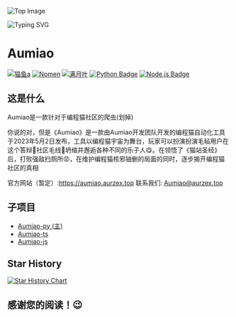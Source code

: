 ![Top Image](https://capsule-render.vercel.app/api?type=waving&color=66ccff&height=250&section=header)

![Typing SVG](https://readme-typing-svg.demolab.com?font=Hanalei+Fill&size=50&pause=1000&color=66CCFF&background=FFFFFF00&center=%E7%9C%9F&vCenter=%E7%9C%9F&repeat=%E7%9C%9F&random=%E5%81%87&width=200&height=100&lines=Aumiao)

# Aumiao

[![猫鱼a](https://img.shields.io/badge/猫鱼a-66ccff)](https://github.com/zybqw/)
[![Nomen](https://img.shields.io/badge/Nomen-66ccff)](https://github.com/helloyork/)
[![满月叶](https://img.shields.io/badge/满月叶-66ccff)](https://github.com/MoonLeeeaf/)
[![Python Badge](https://img.shields.io/badge/-Python-66ccff?style=flat&logo=Python&logoColor=white)](https://www.python.org/)
[![Node.js Badge](https://img.shields.io/badge/-Node.js-66ccff?style=flat&logo=nodedotjs&logoColor=white)](https://nodejs.org/zh-cn)

## 这是什么

Aumiao是一款针对于编程猫社区的爬虫(划掉)

你说的对，但是《Aumiao》是一款由Aumiao开发团队开发的编程猫自动化工具
于2023年5月2日发布，工具以编程猫宇宙为舞台，玩家可以扮演扮演毛毡用户在这个答辩💩社区毛线🧶坍缩并邂逅各种不同的乐子人😋。在领悟了《猫站圣经》后，打败强敌扫厕所😡，在维护编程猫核邪铀删的局面的同时，逐步揭开编程猫社区的真相

官方网站（暂定）:<https://aumiao.aurzex.top>
联系我们: <Aumiao@aurzex.top>

## 子项目

- [Aumiao-py (主)](Aumiao-py/readme.md)
- [Aumiao-ts](Aumiao-ts/README.md)
- [Aumiao-js](Aumiao-js/readme.md)

## Star History

[![Star History Chart](https://api.star-history.com/svg?repos=zybqw/Aumiao&type=Date)](https://star-history.com/#zybqw/Aumiao&Date)

## 感谢您的阅读！😉
